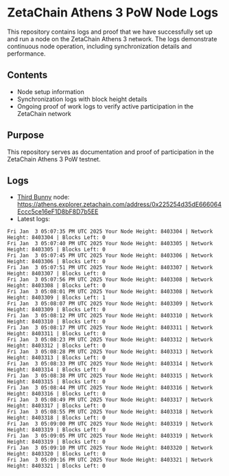 # ZetaChain Athens 3 PoW Node Logs
This repository contains logs and proof that we have successfully set up and run a node on the ZetaChain Athens 3 network. The logs demonstrate continuous node operation, including synchronization details and performance.

## Contents
- Node setup information
- Synchronization logs with block height details
- Ongoing proof of work logs to verify active participation in the ZetaChain network

## Purpose
This repository serves as documentation and proof of participation in the ZetaChain Athens 3 PoW testnet.

## Logs

- [Third Bunny](https://thirdbunny.xyz/) node: https://athens.explorer.zetachain.com/address/0x225254d35dE666064Eccc5ce16eF1D8bF8D7b5EE
- Latest logs:
```
Fri Jan  3 05:07:35 PM UTC 2025 Your Node Height: 8403304 | Network Height: 8403304 | Blocks Left: 0
Fri Jan  3 05:07:40 PM UTC 2025 Your Node Height: 8403305 | Network Height: 8403305 | Blocks Left: 0
Fri Jan  3 05:07:45 PM UTC 2025 Your Node Height: 8403306 | Network Height: 8403306 | Blocks Left: 0
Fri Jan  3 05:07:51 PM UTC 2025 Your Node Height: 8403307 | Network Height: 8403307 | Blocks Left: 0
Fri Jan  3 05:07:56 PM UTC 2025 Your Node Height: 8403308 | Network Height: 8403308 | Blocks Left: 0
Fri Jan  3 05:08:01 PM UTC 2025 Your Node Height: 8403308 | Network Height: 8403309 | Blocks Left: 1
Fri Jan  3 05:08:07 PM UTC 2025 Your Node Height: 8403309 | Network Height: 8403309 | Blocks Left: 0
Fri Jan  3 05:08:12 PM UTC 2025 Your Node Height: 8403310 | Network Height: 8403310 | Blocks Left: 0
Fri Jan  3 05:08:17 PM UTC 2025 Your Node Height: 8403311 | Network Height: 8403311 | Blocks Left: 0
Fri Jan  3 05:08:23 PM UTC 2025 Your Node Height: 8403312 | Network Height: 8403312 | Blocks Left: 0
Fri Jan  3 05:08:28 PM UTC 2025 Your Node Height: 8403313 | Network Height: 8403313 | Blocks Left: 0
Fri Jan  3 05:08:33 PM UTC 2025 Your Node Height: 8403314 | Network Height: 8403314 | Blocks Left: 0
Fri Jan  3 05:08:38 PM UTC 2025 Your Node Height: 8403315 | Network Height: 8403315 | Blocks Left: 0
Fri Jan  3 05:08:44 PM UTC 2025 Your Node Height: 8403316 | Network Height: 8403316 | Blocks Left: 0
Fri Jan  3 05:08:49 PM UTC 2025 Your Node Height: 8403317 | Network Height: 8403317 | Blocks Left: 0
Fri Jan  3 05:08:55 PM UTC 2025 Your Node Height: 8403318 | Network Height: 8403318 | Blocks Left: 0
Fri Jan  3 05:09:00 PM UTC 2025 Your Node Height: 8403319 | Network Height: 8403319 | Blocks Left: 0
Fri Jan  3 05:09:05 PM UTC 2025 Your Node Height: 8403319 | Network Height: 8403319 | Blocks Left: 0
Fri Jan  3 05:09:10 PM UTC 2025 Your Node Height: 8403320 | Network Height: 8403320 | Blocks Left: 0
Fri Jan  3 05:09:16 PM UTC 2025 Your Node Height: 8403321 | Network Height: 8403321 | Blocks Left: 0
```
